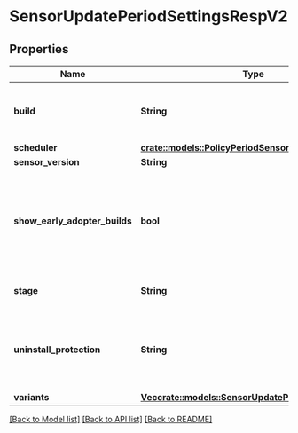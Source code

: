# SensorUpdatePeriodSettingsRespV2

## Properties

Name | Type | Description | Notes
------------ | ------------- | ------------- | -------------
**build** | **String** | The target build applied to devices in the policy | 
**scheduler** | [**crate::models::PolicyPeriodSensorUpdateScheduler**](policy.SensorUpdateScheduler.md) |  | 
**sensor_version** | **String** |  | 
**show_early_adopter_builds** | **bool** | If true, early adopter builds will be visible on the sensor update policy page | 
**stage** | **String** | The release stage this build is in | 
**uninstall_protection** | **String** | The uninstall protection setting to apply to devices in the policy | 
**variants** | [**Vec<crate::models::SensorUpdatePeriodBuildRespV1>**](sensor_update.BuildRespV1.md) |  | 

[[Back to Model list]](../README.md#documentation-for-models) [[Back to API list]](../README.md#documentation-for-api-endpoints) [[Back to README]](../README.md)


